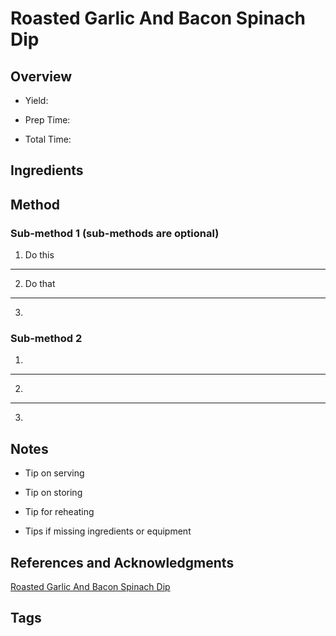 # Roasted Garlic And Bacon Spinach Dip

## Overview

- Yield:

- Prep Time:

- Total Time:

## Ingredients



## Method

### Sub-method 1 (sub-methods are optional)

1. Do this
---
2. Do that
---
3.

### Sub-method 2

1.
---
2.
---
3.

## Notes

- Tip on serving

- Tip on storing

- Tip for reheating

- Tips if missing ingredients or equipment

## References and Acknowledgments

[Roasted Garlic And Bacon Spinach Dip](http://sallysbakingaddiction.com/2015/03/05/roasted-garlic-and-bacon-spinach-dip/)

## Tags


